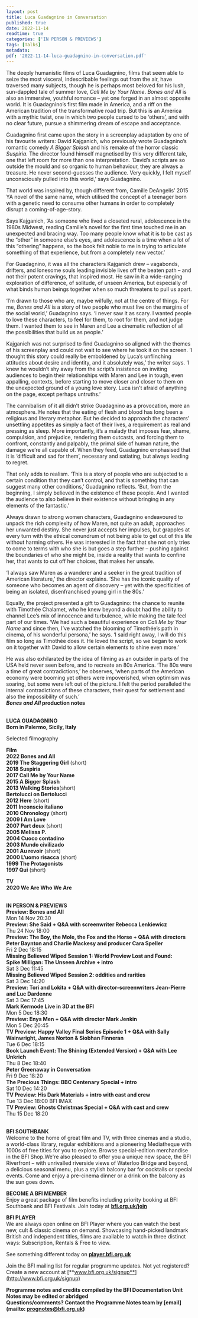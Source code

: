 ```yaml
---
layout: post
title: Luca Guadagnino in Conversation
published: true
date: 2022-11-14
readtime: true
categories: ['IN PERSON & PREVIEWS']
tags: [Talks]
metadata: 
pdf: '2022-11-14-luca-guadagnino-in-conversation.pdf'
---
```


The deeply humanistic films of Luca Guadagnino, films that seem able to seize the most visceral, indescribable feelings out from the air, have traversed many subjects, though he is perhaps most beloved for his lush, sun-dappled tale of summer love, _Call Me by Your Name_. _Bones and All_ is also an immersive, youthful romance – yet one forged in an almost opposite world. It is Guadagnino’s first film made in America, and a riff on the American tradition of the transformative road trip. But this is an America with a mythic twist, one in which two people cursed to be ‘others’, and with no clear future, pursue a shimmering dream of escape and acceptance.

Guadagnino first came upon the story in a screenplay adaptation by one of his favourite writers: David Kajganich, who previously wrote Guadagnino’s romantic comedy _A Bigger Splash_ and his remake of the horror classic _Suspiria._ The director found himself magnetised by this very different tale, one that left room for more than one interpretation. ‘David’s scripts are so outside the mould and so organic to human behaviour, they are always a treasure. He never second-guesses the audience. Very quickly, I felt myself unconsciously pulled into this world,’ says Guadagnino.

That world was inspired by, though different from, Camille DeAngelis’ 2015 YA novel of the same name, which utilised the concept of a teenager born with a genetic need to consume other humans in order to completely disrupt a coming-of-age-story.

Says Kajganich, ‘As someone who lived a closeted rural, adolescence in the 1980s Midwest, reading Camille’s novel for the first time touched me in an unexpected and bracing way. Too many people know what it is to be cast as the “other” in someone else’s eyes, and adolescence is a time when a lot of this “othering” happens, so the book felt noble to me in trying to articulate something of that experience, but from a completely new vector.’

For Guadagnino, it was all the characters Kajganich drew – vagabonds, drifters, and lonesome souls leading invisible lives off the beaten path – and not their potent cravings, that inspired most. He saw in it a wide-ranging exploration of difference, of solitude, of unseen America, but especially of what binds human beings together when so much threatens to pull us apart.

‘I’m drawn to those who are, maybe wilfully, not at the centre of things. For me, _Bones and All_ is a story of two people who must live on the margins of the social world,’ Guadagnino says. ‘I never saw it as scary. I wanted people to love these characters, to feel for them, to root for them, and not judge them. I wanted them to see in Maren and Lee a cinematic reflection of all the possibilities that build us as people.’

Kajganich was not surprised to find Guadagnino so aligned with the themes of his screenplay and could not wait to see where he took it on the screen. ‘I thought this story could really be emboldened by Luca’s unflinching attitudes about desire and identity, and it absolutely was,’ the writer says. ‘I knew he wouldn’t shy away from the script’s insistence on inviting audiences to begin their relationships with Maren and Lee in tough, even appalling, contexts, before starting to move closer and closer to them on the unexpected ground of a young love story. Luca isn’t afraid of anything on the page, except perhaps untruths.’

The cannibalism of it all didn’t strike Guadagnino as a provocation, more an atmosphere. He notes that the eating of flesh and blood has long been a religious and literary metaphor. But he decided to approach the characters’ unsettling appetites as simply a fact of their lives, a requirement as real and pressing as sleep. More importantly, it’s a malady that imposes fear, shame, compulsion, and prejudice, rendering them outcasts, and forcing them to confront, constantly and palpably, the primal side of human nature, the damage we’re all capable of. When they feed, Guadagnino emphasised that it is ‘difficult and sad for them’, necessary and satiating, but always leading to regret.

That only adds to realism. ‘This is a story of people who are subjected to a certain condition that they can’t control, and that is something that can suggest many other conditions,’ Guadagnino reflects. ‘But, from the beginning, I simply believed in the existence of these people. And I wanted the audience to also believe in their existence without bringing in any elements of the fantastic.’

Always drawn to strong women characters, Guadagnino endeavoured to unpack the rich complexity of how Maren, not quite an adult, approaches her unwanted destiny. She never just accepts her impulses, but grapples at every turn with the ethical conundrum of not being able to get out of this life without harming others. He was interested in the fact that she not only tries to come to terms with who she is but goes a step further – pushing against the boundaries of who she might be, inside a reality that wants to confine her, that wants to cut off her choices, that makes her unsafe.

‘I always saw Maren as a wanderer and a seeker in the great tradition of American literature,’ the director explains. ‘She has the iconic quality of someone who becomes an agent of discovery – yet with the specificities of being an isolated, disenfranchised young girl in the 80s.’

Equally, the project presented a gift to Guadagnino: the chance to reunite with Timothée Chalamet, who he knew beyond a doubt had the ability to channel Lee’s mix of innocence and turbulence, while making the tale feel part of our times. ‘We had such a beautiful experience on _Call Me by Your Name_ and since then, I’ve watched the blooming of Timothée’s path in cinema, of his wonderful persona,’ he says. ‘I said right away, I will do this film so long as Timothée does it. He loved the script, so we began to work on it together with David to allow certain elements to shine even more.’

He was also exhilarated by the idea of filming as an outsider in parts of the USA he’d never seen before, and to recreate an 80s America. ‘The 80s were a time of great contradictions,’ he observes, ‘when parts of the American economy were booming yet others were impoverished, when optimism was soaring, but some were left out of the picture. I felt the period paralleled the internal contradictions of these characters, their quest for settlement and also the impossibility of such.’  
**_Bones and All_ production notes**
<br><br>

**LUCA GUADAGNINO**<br>
**Born in Palermo, Sicily, Italy**

Selected filmography

**Film**<br>
**2022  Bones and All**<br>
**2019  The Staggering Girl** (short)<br>
**2018  Suspiria**<br>
**2017  Call Me by Your Name**<br>
**2015  A Bigger Splash**<br>
**2013  Walking Stories**(short)<br>
**Bertolucci on Bertolucci**<br>
**2012  Here** (short)<br>
**2011  Inconscio italiano**<br>
**2010  Chronology** (short)<br>
**2009  I Am Love**<br>
**2007  Part deux** (short)<br>
**2005  Melissa P.**<br>
**2004  Cuoco contadino**<br>
**2003  Mundo civilizado**<br>
**2001  Au revoir** (short)<br>
**2000  L’uomo risacca** (short)<br>
**1999  The Protagonists**<br>
**1997  Qui** (short)<br>

**TV**<br>
**2020  We Are Who We Are**<br>
<br>

**IN PERSON & PREVIEWS**<br>
**Preview: Bones and All**<br>
Mon 14 Nov 20:30<br>
**Preview: She Said + Q&A with screenwriter Rebecca Lenkiewicz**<br>
Thu 24 Nov 18:00<br>
**Preview: The Boy, the Mole, the Fox and the Horse + Q&A with directors Peter Baynton and Charlie Mackesy and producer Cara Speller**<br>
Fri 2 Dec 18:15<br>
**Missing Believed Wiped Session 1:  World Preview Lost and Found:  
Spike Milligan: The Unseen Archive + intro**<br>
Sat 3 Dec 11:45<br>
**Missing Believed Wiped Session 2:  oddities and rarities**<br>
Sat 3 Dec 14:20<br>
**Preview: Tori and Lokita + Q&A with director-screenwriters Jean-Pierre and Luc Dardenne**<br>
Sat 3 Dec 17:45<br>
**Mark Kermode Live in 3D at the BFI**<br>
Mon 5 Dec 18:30<br>
**Preview: Enys Men + Q&A with director  Mark Jenkin**<br>
Mon 5 Dec 20:45<br>
**TV Preview: Happy Valley Final Series Episode 1 + Q&A with Sally Wainwright, James Norton & Siobhan Finneran**<br>
Tue 6 Dec 18:15<br>
**Book Launch Event: The Shining  (Extended Version) + Q&A with Lee Unkrich**<br>
Thu 8 Dec 18:40<br>
**Peter Greenaway in Conversation**<br>
Fri 9 Dec 18:20<br>
**The Precious Things:  BBC Centenary Special + intro**<br>
Sat 10 Dec 14:20<br>
**TV Preview: His Dark Materials + intro with  cast and crew**<br>
Tue 13 Dec 18:00 BFI IMAX<br>
**TV Preview: Ghosts Christmas Special + Q&A with cast and crew**<br>
Thu 15 Dec 18:20<br>
<br>

**BFI SOUTHBANK**  
Welcome to the home of great film and TV, with three cinemas and a studio, a world-class library, regular exhibitions and a pioneering Mediatheque with 1000s of free titles for you to explore. Browse special-edition merchandise in the BFI Shop.We&#39;re also pleased to offer you a unique new space, the BFI Riverfront – with unrivalled riverside views of Waterloo Bridge and beyond, a delicious seasonal menu, plus a stylish balcony bar for cocktails or special events. Come and enjoy a pre-cinema dinner or a drink on the balcony as the sun goes down.  

**BECOME A BFI MEMBER**  
Enjoy a great package of film benefits including priority booking at BFI Southbank and BFI Festivals. Join today at [**bfi.org.uk/join**](http://www.bfi.org.uk/join)  

**BFI PLAYER**  
 We are always open online on BFI Player where you can watch the best new, cult &amp; classic cinema on demand. Showcasing hand-picked landmark British and independent titles, films are available to watch in three distinct ways: Subscription, Rentals &amp; Free to view.  

See something different today on [**player.bfi.org.uk**](https://player.bfi.org.uk)  

Join the BFI mailing list for regular programme updates. Not yet registered? Create a new account at [**www.bfi.org.uk/signup**](http://www.bfi.org.uk/signup)

**Programme notes and credits compiled by the BFI Documentation Unit  
Notes may be edited or abridged  
Questions/comments? Contact the Programme Notes team by [email](mailto: prognotes@bfi.org.uk)**

<!--stackedit_data:
eyJoaXN0b3J5IjpbMTg2OTY1NDk4MV19
-->
